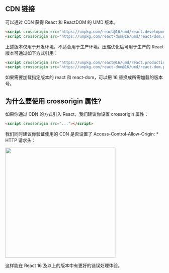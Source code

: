 ## CDN 链接

可以通过 CDN 获得 React 和 ReactDOM 的 UMD 版本。

```html
<script crossorigin src="https://unpkg.com/react@16/umd/react.development.js"></script>
<script crossorigin src="https://unpkg.com/react-dom@16/umd/react-dom.development.js"></script>
```

上述版本仅用于开发环境，不适合用于生产环境。压缩优化后可用于生产的 React 版本可通过如下方式引用：

```html
<script crossorigin src="https://unpkg.com/react@16/umd/react.production.min.js"></script>
<script crossorigin src="https://unpkg.com/react-dom@16/umd/react-dom.production.min.js"></script>
```

如果需要加载指定版本的 react 和 react-dom，可以把 16 替换成所需加载的版本号。

## 为什么要使用 crossorigin 属性?

如果你通过 CDN 的方式引入 React，我们建议你设置 crossorigin 属性：

```html
<script crossorigin src="..."></script>
```

我们同时建议你验证使用的 CDN 是否设置了 Access-Control-Allow-Origin: * HTTP 请求头：

<img src="https://react.docschina.org/static/89baed0a6540f29e954065ce04661048/13ae7/cdn-cors-header.png"  style="width:350px;margin:0 auto" />

这样能在 React 16 及以上的版本中有更好的错误处理体验。